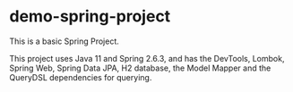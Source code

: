 # demo-spring-project
This is a basic Spring Project.

This project uses Java 11 and Spring 2.6.3, and has the DevTools, Lombok, Spring Web, Spring Data JPA, H2 database, the Model Mapper
and the QueryDSL dependencies for querying.
